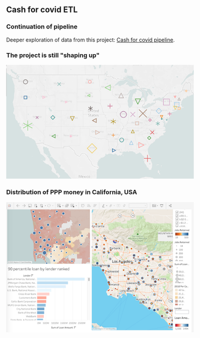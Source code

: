 ## Cash for covid ETL

### Continuation of pipeline
Deeper exploration of data from this project: 
<a href =  "https://github.com/sherirosalia/cash_for_covid_clean_machine_pipeline" > Cash for covid pipeline</a>.

### The project is still "shaping up"
![shapes on usa map](docs/images/shapes_usa.png)

### Distribution of PPP money in California, USA
![california ppp map](docs/images/california.png)
